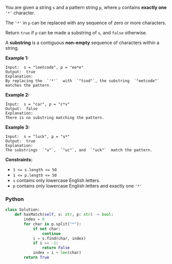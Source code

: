 You are given a string  `s`  and a pattern string  `p`, where  `p`  contains  **exactly one**  `'*'`  character.

The  `'*'`  in  `p`  can be replaced with any sequence of zero or more characters.

Return  `true`  if  `p`  can be made a substring of  `s`, and  `false`  otherwise.

A  **substring**  is a contiguous  **non-empty**  sequence of characters within a string.

**Example 1:**

```
Input:  s = "leetcode", p = "ee*e"
Output:  true
Explanation:
By replacing the  `'*'`  with  `"tcod"`, the substring  `"eetcode"`  matches the pattern.
```

**Example 2:**

```
Input:  s = "car", p = "c*v"
Output:  false
Explanation:
There is no substring matching the pattern.
```

**Example 3:**

```
Input:  s = "luck", p = "u*"
Output:  true
Explanation:
The substrings  `"u"`,  `"uc"`, and  `"uck"`  match the pattern.
```

**Constraints:**

- `1 <= s.length <= 50`
- `1 <= p.length <= 50`
- `s`  contains only lowercase English letters.
- `p`  contains only lowercase English letters and exactly one  `'*'`

### Python

```python
class Solution:
    def hasMatch(self, s: str, p: str) -> bool:
        index = 0
        for char in p.split("*"):
            if not char:
                continue
            i = s.find(char, index)
            if i == -1:
                return False
            index = i + len(char)
        return True
```